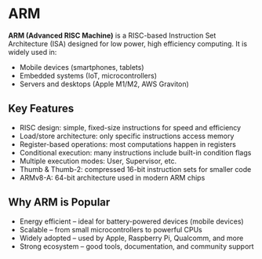 # ARM

**ARM (Advanced RISC Machine)** is a RISC-based Instruction Set Architecture (ISA) designed for low power, high efficiency computing. It is widely used in:

- Mobile devices (smartphones, tablets)
- Embedded systems (IoT, microcontrollers)
- Servers and desktops (Apple M1/M2, AWS Graviton)

## Key Features

- RISC design: simple, fixed-size instructions for speed and efficiency
- Load/store architecture: only specific instructions access memory
- Register-based operations: most computations happen in registers
- Conditional execution: many instructions include built-in condition flags
- Multiple execution modes: User, Supervisor, etc.
- Thumb & Thumb-2: compressed 16-bit instruction sets for smaller code
- ARMv8-A: 64-bit architecture used in modern ARM chips

## Why ARM is Popular

- Energy efficient – ideal for battery-powered devices (mobile devices) 
- Scalable – from small microcontrollers to powerful CPUs  
- Widely adopted – used by Apple, Raspberry Pi, Qualcomm, and more  
- Strong ecosystem – good tools, documentation, and community support  
